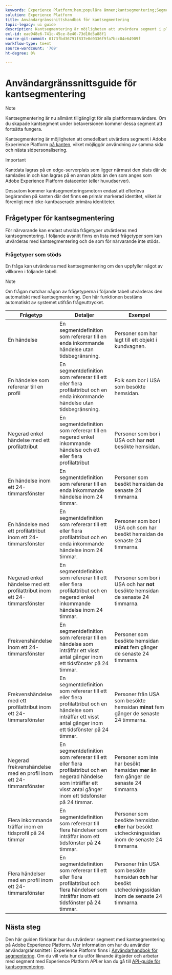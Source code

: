 ```yaml
---
keywords: Experience Platform;hem;populära ämnen;kantsegmentering;Segmentering;Segmenteringstjänst;segmenteringstjänst;ui guide;streaming edge;
solution: Experience Platform
title: Användargränssnittshandbok för kantsegmentering
topic-legacy: ui guide
description: Kantsegmentering är möjligheten att utvärdera segment i plattformen direkt, vilket möjliggör användning av samma sida och nästa sida.
exl-id: eae948e6-741c-45ce-8e40-73d10d5a88f1
source-git-commit: 0173fbd36791f837e0d0336f9fa7bcc84e64909f
workflow-type: tm+mt
source-wordcount: '769'
ht-degree: 0%

---
```


# Användargränssnittsguide för kantsegmentering

>[!NOTE]
>
>Kantsegmentering är nu allmänt tillgängligt för alla plattformsanvändare. Om du skapade kantsegment under betaversionen kommer dessa segment att fortsätta fungera.

Kantsegmentering är möjligheten att omedelbart utvärdera segment i Adobe Experience Platform [på kanten](../../edge/home.md), vilket möjliggör användning av samma sida och nästa sidpersonalisering.

>[!IMPORTANT]
>
> Kantdata lagras på en edge-serverplats som ligger närmast den plats där de samlades in och kan lagras på en annan plats än den som anges som Adobe Experience Platform datacenter (eller huvudserver).
>
> Dessutom kommer kantsegmenteringsmotorn endast att efterleva begäranden på kanten där det finns **en** primär markerad identitet, vilket är förenligt med icke-kantbaserade primära identiteter.

## Frågetyper för kantsegmentering

För närvarande kan endast utvalda frågetyper utvärderas med kantsegmentering. I följande avsnitt finns en lista med frågetyper som kan utvärderas med kantsegmentering och de som för närvarande inte stöds.

### Frågetyper som stöds

En fråga kan utvärderas med kantsegmentering om den uppfyller något av villkoren i följande tabell.

>[!NOTE]
>
>Om frågan matchar någon av frågetyperna i följande tabell utvärderas den automatiskt med kantsegmentering. Den här funktionen bestäms automatiskt av systemet utifrån frågeuttrycket.

| Frågetyp | Detaljer | Exempel |
| ---------- | ------- | ------- |
| En händelse | En segmentdefinition som refererar till en enda inkommande händelse utan tidsbegränsning. | Personer som har lagt till ett objekt i kundvagnen. |
| En händelse som refererar till en profil | En segmentdefinition som refererar till ett eller flera profilattribut och en enda inkommande händelse utan tidsbegränsning. | Folk som bor i USA som besökte hemsidan. |
| Negerad enkel händelse med ett profilattribut | En segmentdefinition som refererar till en negerad enkel inkommande händelse och ett eller flera profilattribut | Personer som bor i USA och har **not** besökte hemsidan. |
| En händelse inom ett 24-timmarsfönster | En segmentdefinition som refererar till en enda inkommande händelse inom 24 timmar. | Personer som besökt hemsidan de senaste 24 timmarna. |
| En händelse med ett profilattribut inom ett 24-timmarsfönster | En segmentdefinition som refererar till ett eller flera profilattribut och en enda inkommande händelse inom 24 timmar. | Personer som bor i USA och som har besökt hemsidan de senaste 24 timmarna. |
| Negerad enkel händelse med ett profilattribut inom ett 24-timmarsfönster | En segmentdefinition som refererar till ett eller flera profilattribut och en negerad enkel inkommande händelse inom 24 timmar. | Personer som bor i USA och har **not** besökte hemsidan de senaste 24 timmarna. |
| Frekvenshändelse inom ett 24-timmarsfönster | En segmentdefinition som refererar till en händelse som inträffar ett visst antal gånger inom ett tidsfönster på 24 timmar. | Personer som besökte hemsidan **minst** fem gånger de senaste 24 timmarna. |
| Frekvenshändelse med ett profilattribut inom ett 24-timmarsfönster | En segmentdefinition som refererar till ett eller flera profilattribut och en händelse som inträffar ett visst antal gånger inom ett tidsfönster på 24 timmar. | Personer från USA som besökte hemsidan **minst** fem gånger de senaste 24 timmarna. |
| Negerad frekvenshändelse med en profil inom ett 24-timmarsfönster | En segmentdefinition som refererar till ett eller flera profilattribut och en negerad händelse som inträffar ett visst antal gånger inom ett tidsfönster på 24 timmar. | Personer som inte har besökt hemsidan **mer** än fem gånger de senaste 24 timmarna. |
| Flera inkommande träffar inom en tidsprofil på 24 timmar | En segmentdefinition som refererar till flera händelser som inträffar inom ett tidsfönster på 24 timmar. | Personer som besökte hemsidan **eller** har besökt utcheckningssidan inom de senaste 24 timmarna. |
| Flera händelser med en profil inom ett 24-timmarsfönster | En segmentdefinition som refererar till ett eller flera profilattribut och flera händelser som inträffar inom ett tidsfönster på 24 timmar. | Personer från USA som besökte hemsidan **och** har besökt utcheckningssidan inom de senaste 24 timmarna. |

## Nästa steg

Den här guiden förklarar hur du utvärderar segment med kantsegmentering på Adobe Experience Platform. Mer information om hur du använder användargränssnittet i Experience Platform finns i [Användarhandbok för segmentering](./overview.md). Om du vill veta hur du utför liknande åtgärder och arbetar med segment med Experience Platform API:er kan du gå till [API-guide för kantsegmentering](../api/edge-segmentation.md).
